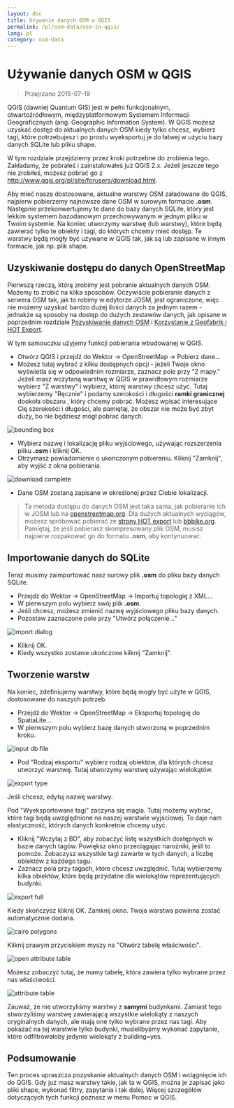 ```yaml
---
layout: doc
title: Używanie danych OSM w QGIS
permalink: /pl/osm-data/osm-in-qgis/
lang: pl
category: osm-data
---
```


Używanie danych OSM w QGIS
=================

> Przejrzano 2015-07-19

QGIS (dawniej Quantum GIS) jest w pełni funkcjonalnym, otwartoźródłowym, międzyplatformowym Systemem Informacji Geograficznych (ang. Geographic Information System). W QGIS możesz uzyskać dostęp do aktualnych danych OSM kiedy tylko chcesz, wybierz tagi, które potrzebujesz i po prostu wyeksportuj je do łatwej w użyciu bazy danych SQLite lub pliku shape.  

W tym rozdziale przejdziemy przez kroki potrzebne do zrobienia tego. Zakładamy, że pobrałeś i zainstalowałeś już QGIS 2.x. Jeżeli jeszcze tego nie zrobiłeś, możesz pobrać go z <http://www.qgis.org/pl/site/forusers/download.html>.  

Aby mieć nasze dostosowane, aktualne warstwy OSM załadowane do QGIS, najpierw pobierzemy najnowsze dane OSM w surowym formacie **.osm**. Następnie przekonwertujemy te dane do bazy danych SQLite, który jest lekkim systemem bazodanowym przechowywanym w jednym pliku w Twoim systemie. Na koniec utworzymy warstwę (lub warstwy), które będą zawierać tylko te obiekty i tagi, do których chcemy mieć dostęp. Te warstwy będą mogły być używane w QGIS tak, jak są lub zapisane w innym formacie, jak np. plik shape.  

Uzyskiwanie dostępu do danych OpenStreetMap
---------------------------

Pierwszą rzeczą, którą zrobimy jest pobranie aktualnych danych OSM. Możemy to zrobić na kilka sposobów. Oczywiście pobieranie danych z serwera OSM tak, jak to robimy w edytorze JOSM, jest ograniczone, więc nie możemy uzyskać bardzo dużej ilości danych za jednym razem - jednakże są sposoby na dostęp do dużych zestawów danych, jak
opisane w poprzednim rozdziale [Pozyskiwanie danych OSM](/pl/osm-data/getting-data) i [Korzystanie z Geofabrik i HOT Export](/pl/osm-data/geofabrik-and-hot-export).  

W tym samouczku użyjemy funkcji pobierania wbudowanej w QGIS.  

- Otwórz QGIS i przejdź do Wektor -> OpenStreetMap -> Pobierz dane...  
- Możesz tutaj wybrać z kilku dostępnych opcji - jeżeli Twoje okno wyświetla się w odpowiednim rozmiarze, zaznacz pole przy "Z mapy." Jeżeli masz wczytaną warstwę w QGIS w prawidłowym rozmiarze wybierz "Z warstwy" i wybierz, której warstwy chcesz użyć. Tutaj wybierzemy "Ręcznie" i podamy szerokości i długości **ramki granicznej** dookoła obszaru	, który chcemy pobrać. Możesz wpisać interesujące Cię szerokości i długości, ale pamiętaj, że obszar nie może być zbyt duży, bo nie będziesz mógł pobrać danych.  

![bounding box][]

- Wybierz nazwę i lokalizację pliku wyjściowego, używając rozszerzenia pliku **.osm** i kliknij OK.  
- Otrzymasz powiadomienie o ukończonym pobieraniu. Kliknij "Zamknij", aby wyjść z okna pobierania.  

![download complete][]

- Dane OSM zostaną zapisane w określonej przez Ciebie lokalizacji.  

> Ta metoda dostępu do danych OSM jest taka sama, jak pobieranie ich w JOSM lub na [openstreetmap.org](http://www.openstreetmap.org). Dla dużych aktualnych wyciągów, możesz spróbować pobierać ze [strony HOT export](http://export.hotosm.org) lub [bbbike.org](http://extract.bbbike.org/). Pamiętaj, że jeśli pobierasz skompresowany plik OSM, musisz najpierw rozpakować go do formatu **.osm**, aby kontynuować.  


Importowanie danych do SQLite
---------------------------

Teraz musimy zaimportować nasz surowy plik **.osm** do pliku bazy danych SQLite.  

- Przejdź do Wektor -> OpenStreetMap -> Importuj topologię z XML...  
- W pierwszym polu wybierz swój plik **.osm**.  
- Jeśli chcesz, możesz zmienić nazwę wyjściowego pliku bazy danych.  
- Pozostaw zaznaczone pole przy "Utwórz połączenie..."  

![import dialog][]  

- Kliknij OK.  
- Kiedy wszystko zostanie ukończone kilknij "Zamknij".  


Tworzenie warstw
--------------

Na koniec, zdefiniujemy warstwy, które będą mogły być użyte w QGIS, dostosowane do naszych potrzeb.  

- Przejdź do Wektor -> OpenStreetMap -> Eksportuj topologię do SpatiaLite...  
- W pierwszym polu wybierz bazę danych utworzoną w poprzednim kroku.  

![input db file][]  

- Pod "Rodzaj eksportu" wybierz rodzaj obiektów, dla których chcesz utworzyć warstwę. Tutaj utworzymy warstwę używając wielokątów.  

![export type][]  

Jeśli chcesz, edytuj nazwę warstwy.  

Pod "Wyeksportowane tagi" zaczyna się magia. Tutaj możemy wybrać, które tagi będą uwzględnione na naszej warstwie wyjściowej. To daje nam elastyczność, których danych konkretnie chcemy użyć.  

- Kliknij "Wczytaj z BD", aby zobaczyć listę wszystkich dostępnych w bazie danych tagów. Powiększ okno przeciągając narożniki, jeśli to pomoże. Zobaczysz wszystkie tagi zawarte w tych danych, a liczbę obiektów z każdego tagu.  
- Zaznacz pola przy tagach, które chcesz uwzględnić. Tutaj wybierzemy kilka obiektów, które będą przydatne dla wielokątów reprezentujących budynki.  

![export full][]  

Kiedy skończysz kliknij OK. Zamknij okno. Twoja warstwa powinna zostać automatycznie dodana.  

![cairo polygons][]  

Kliknij prawym przyciskiem myszy na "Otwórz tabelę właściwości".  

![open attribute table][]  

Możesz zobaczyć tutaj, że mamy tabelę, która zawiera tylko wybrane przez nas właściwości.  

![attribute table][]  

Zauważ, że nie utworzyliśmy warstwy z **samymi** budynkami. Zamiast tego stworzyliśmy warstwę zawierającą wszystkie wielokąty z naszych oryginalnych danych, ale mają one tylko wybrane przez nas tagi. Aby pokazać na tej warstwie tylko budynki, musielibyśmy wykonać zapytanie, które odfiltrowałoby jedynie wielokąty z building=yes.


Podsumowanie
-------

Ten proces upraszcza pozyskanie aktualnych danych OSM i wciągnięcie ich do QGIS. Gdy już masz warstwy takie, jak ta w QGIS, można je zapisać jako pliki shape, wykonać filtry, zapytania i tak dalej. Więcej szczegółów dotyczących tych funkcji poznasz w menu Pomoc w QGIS.  


[bounding box]: /images/osm-data/bounding_box.png
[download complete]: /images/osm-data/download_complete.png
[import dialog]: /images/osm-data/import_dialog.png
[input db file]: /images/osm-data/input_db_file.png
[export type]: /images/osm-data/export_type.png
[export full]: /images/osm-data/export_full.png
[cairo polygons]: /images/osm-data/cairo_polygons.png
[open attribute table]: /images/osm-data/open_attribute_table.png
[attribute table]: /images/osm-data/attribute_table.png
